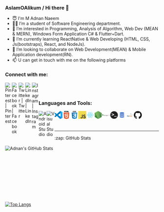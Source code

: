    ### AslamOAlikum / Hi there 🤝
- 😇 I'm M Adnan Naeem
- 🧑‍🎓 I’m a student of Software Engineering department.
- 👀 I’m interested in Programming, Analysis of Algorithm, Web Dev (MEAN & MERN), Windows Form Application C# & Flutter+Dart. 
- 🌱 I’m currently learning ReactNative & Web Developing (HTML, CSS, Js(bootstraps), React, and NodeJs).
- 💞️ I’m looking to collaborate on Web Development(MEAN) & Mobile Application development(RN).
- 📫 U can get in touch with me on the following platforms

### Connect with me:

[<img align="left" alt="Pinterest    | Pinterest" width="22px" src="https://cdn.jsdelivr.net/npm/simple-icons@3.13.0/icons/pinterest.svg" />][pinterest]
[<img align="left" alt="Facebook     | Facebook"  width="22px" src="https://cdn.jsdelivr.net/npm/simple-icons@3.13.0/icons/facebook.svg" />][facebook]
[<img align="left" alt="Twitter      | Twitter"   width="22px" src="https://cdn.jsdelivr.net/npm/simple-icons@v3/icons/twitter.svg" />][twitter]
[<img align="left" alt="LinkedIn     | LinkedIn"  width="22px" src="https://cdn.jsdelivr.net/npm/simple-icons@v3/icons/linkedin.svg" />][linkedin]
[<img align="left" alt="Instagram    | Instagram" width="22px" src="https://cdn.jsdelivr.net/npm/simple-icons@v3/icons/instagram.svg" />][instagram]
<br />
<br />

### Languages and Tools:

[<img align="left" alt="Android Studio" width="26px" src="https://cdn.jsdelivr.net/npm/simple-icons@3.13.0/icons/androidstudio.svg" />][android]
[<img align="left" alt="Visual Studio" width="26px" src="https://cdn.jsdelivr.net/npm/simple-icons@3.13.0/icons/visualstudio.svg" />][dotNet]
[<img align="left" alt="Visual Studio Code" width="26px" src="https://raw.githubusercontent.com/github/explore/80688e429a7d4ef2fca1e82350fe8e3517d3494d/topics/visual-studio-code/visual-studio-code.png" />][vscode]
[<img align="left" alt="HTML5" width="26px" src="https://raw.githubusercontent.com/github/explore/80688e429a7d4ef2fca1e82350fe8e3517d3494d/topics/html/html.png" />][html]
[<img align="left" alt="CSS3" width="26px" src="https://raw.githubusercontent.com/github/explore/80688e429a7d4ef2fca1e82350fe8e3517d3494d/topics/css/css.png" />][css]
[<img align="left" alt="JavaScript" width="26px" src="https://raw.githubusercontent.com/github/explore/80688e429a7d4ef2fca1e82350fe8e3517d3494d/topics/javascript/javascript.png" />][js]
[<img align="left" alt="React" width="26px" src="https://raw.githubusercontent.com/github/explore/80688e429a7d4ef2fca1e82350fe8e3517d3494d/topics/react/react.png" />][react]
[<img align="left" alt="Node.js" width="26px" src="https://raw.githubusercontent.com/github/explore/80688e429a7d4ef2fca1e82350fe8e3517d3494d/topics/nodejs/nodejs.png" />][nodejs]
[<img align="left" alt="MongoDB" width="26px" src="https://raw.githubusercontent.com/github/explore/80688e429a7d4ef2fca1e82350fe8e3517d3494d/topics/mongodb/mongodb.png" />][mongodb]
[<img align="left" alt="Terminal" width="26px" src="https://raw.githubusercontent.com/github/explore/80688e429a7d4ef2fca1e82350fe8e3517d3494d/topics/terminal/terminal.png" />][terminal]
[<img align="left" alt="SQL" width="26px" src="https://raw.githubusercontent.com/github/explore/80688e429a7d4ef2fca1e82350fe8e3517d3494d/topics/sql/sql.png" />][sql]
[<img align="left" alt="MySQL" width="26px" src="https://raw.githubusercontent.com/github/explore/80688e429a7d4ef2fca1e82350fe8e3517d3494d/topics/mysql/mysql.png" />][mysql]
[<img align="left" alt="GitHub" width="26px" src="https://raw.githubusercontent.com/github/explore/78df643247d429f6cc873026c0622819ad797942/topics/github/github.png" />][github]
<br />
<br />
<br />

---



  <summary>:zap: GitHub Stats</summary>
<br /> 
   <img align="left" alt="Adnan's GitHub Stats" src="https://github-readme-stats.vercel.app/api?username=MAdnanNaeem&show_icons=true&hide_border=true&theme=dark" />

<br /> 
<br />
<br /> 
<br />
<br /> 
<br />
<br /> 
<br />
<br /> 


<br />

[![Top Langs](https://github-readme-stats.vercel.app/api/top-langs/?username=MAdnanNaeem&layout=compact)](MAdnanNaeem/.Net-Framework-Projects.git)



[pinterest]: https://www.pinterest.com/madnan_naeem/
[facebook]: https://web.facebook.com/MAdnanNaeem/
[twitter]: https://twitter.com/madnannaeem
[instagram]: https://www.instagram.com/madnannaeem/
[linkedin]: https://www.linkedin.com/in/madnannaeem/
[android]: https://github.com/MAdnanNaeem/StarTechnical-Android-App
[vscode]: https://github.com/MAdnanNaeem/Solution-of-Web-Development-and-Design-Foundations-with-HTML5-9th-edition-by-TerryAnnFelke-Morris
[dotNet]: https://github.com/MAdnanNaeem/Star-Technical-.Net-Framework  
[html]: https://github.com/MAdnanNaeem/Introduction-to-HTML
[css]: https://github.com/MAdnanNaeem/Introduction-to-CSS
[js]: https://
[react]: https://
[nodejs]: https://
[mongodb]: https://
[terminal]: https://
[sql]: https://
[mysql]: https://
[github]: https://github.com/MAdnanNaeem


<!---
MAdnanNaeem/MAdnanNaeem is a ✨ special ✨ repository because its `README.md` (this file) appears on your GitHub profile.
You can click the Preview link to take a look at your changes.



--->

<!---
MAdnanNaeem/MAdnanNaeem is a ✨ special ✨ repository because its `README.md` (this file) appears on your GitHub profile.
You can click the Preview link to take a look at your changes.
--->
